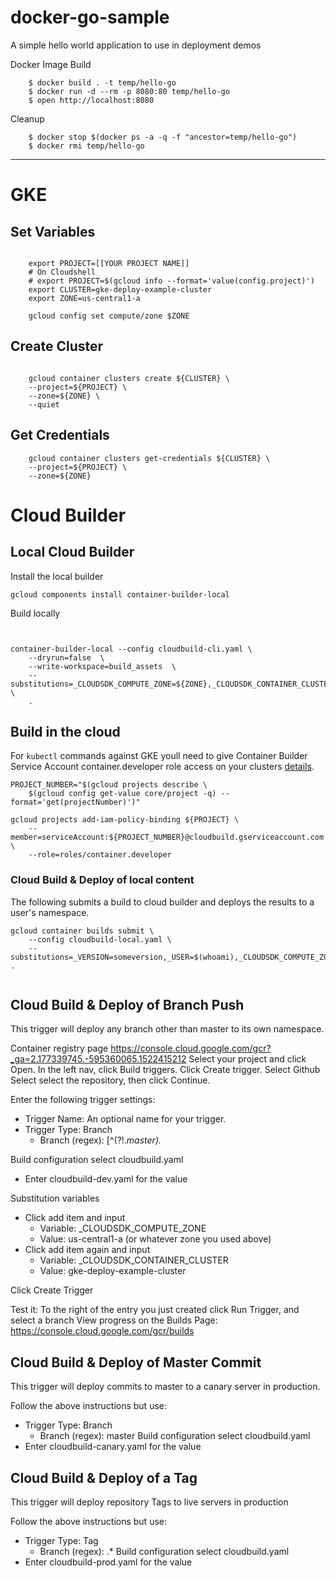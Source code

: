 # docker-go-sample


A simple hello world application to use in deployment demos


Docker Image Build

```
    $ docker build . -t temp/hello-go
    $ docker run -d --rm -p 8080:80 temp/hello-go
    $ open http://localhost:8080

```


Cleanup

```
    $ docker stop $(docker ps -a -q -f "ancestor=temp/hello-go")
    $ docker rmi temp/hello-go
```

---

# GKE



## Set Variables

```
 
    export PROJECT=[[YOUR PROJECT NAME]]
    # On Cloudshell
    # export PROJECT=$(gcloud info --format='value(config.project)')
    export CLUSTER=gke-deploy-example-cluster
    export ZONE=us-central1-a

    gcloud config set compute/zone $ZONE

```
## Create Cluster

```

    gcloud container clusters create ${CLUSTER} \
    --project=${PROJECT} \
    --zone=${ZONE} \
    --quiet

```


## Get Credentials

```
    gcloud container clusters get-credentials ${CLUSTER} \
    --project=${PROJECT} \
    --zone=${ZONE}

```

# Cloud Builder


## Local Cloud Builder

Install the local builder
```
gcloud components install container-builder-local
```

Build locally
```


container-builder-local --config cloudbuild-cli.yaml \
    --dryrun=false  \
    --write-workspace=build_assets  \
    --substitutions=_CLOUDSDK_COMPUTE_ZONE=${ZONE},_CLOUDSDK_CONTAINER_CLUSTER=${CLUSTER},_TAG_NAME=18 \
    .
```



## Build in the cloud


For `kubectl` commands against GKE youll need to give Container Builder Service Account container.developer role access on your clusters [details](https://github.com/GoogleCloudPlatform/cloud-builders/tree/master/kubectl).

```
PROJECT_NUMBER="$(gcloud projects describe \
    $(gcloud config get-value core/project -q) --format='get(projectNumber)')"

gcloud projects add-iam-policy-binding ${PROJECT} \
    --member=serviceAccount:${PROJECT_NUMBER}@cloudbuild.gserviceaccount.com \
    --role=roles/container.developer

```


### Cloud Build & Deploy of local content

The following submits a build to cloud builder and deploys the results to a user's namespace.

```
gcloud container builds submit \
    --config cloudbuild-local.yaml \
    --substitutions=_VERSION=someversion,_USER=$(whoami),_CLOUDSDK_COMPUTE_ZONE=${ZONE},_CLOUDSDK_CONTAINER_CLUSTER=${CLUSTER} .


```

## Cloud Build & Deploy of Branch Push

This trigger will deploy any branch other than master to its own namespace. 

Container registry page
https://console.cloud.google.com/gcr?_ga=2.177339745.-595360065.1522415212
Select your project and click Open.
In the left nav, click Build triggers.
Click Create trigger.
Select Github
Select select the repository, then click Continue.

Enter the following trigger settings:
- Trigger Name: An optional name for your trigger.
- Trigger Type: Branch 
    - Branch (regex): [^(?!.*master).*

Build configuration select cloudbuild.yaml
- Enter cloudbuild-dev.yaml for the value

Substitution variables
- Click add item and input
    - Variable: _CLOUDSDK_COMPUTE_ZONE  
    - Value: us-central1-a (or whatever zone you used above)
- Click add item again and input
    - Variable: _CLOUDSDK_CONTAINER_CLUSTER
    - Value: gke-deploy-example-cluster

Click Create Trigger

Test it: To the right of the entry you just created click Run Trigger, and select a branch
View progress on the Builds Page: https://console.cloud.google.com/gcr/builds


## Cloud Build & Deploy of Master Commit

This trigger will deploy commits to master to a canary server in production. 
 
Follow the above instructions but use:

- Trigger Type: Branch 
    - Branch (regex): master
Build configuration select cloudbuild.yaml
- Enter cloudbuild-canary.yaml for the value

## Cloud Build & Deploy of a Tag
This trigger will deploy repository Tags to live servers in production
 
Follow the above instructions but use:

- Trigger Type: Tag 
    - Branch (regex): .*
Build configuration select cloudbuild.yaml
- Enter cloudbuild-prod.yaml for the value



